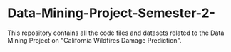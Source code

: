 # Data-Mining-Project-Semester-2-
This repository contains all the code files and datasets related to the Data Mining Project on "California Wildfires Damage Prediction". 
